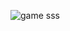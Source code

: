 ![game sss](https://github.com/Sejalvala0126/Dino-Game/assets/142477514/56b08592-b913-4a1c-a7aa-d9c3c58233ec)
